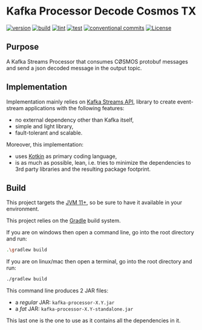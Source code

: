 # Kafka Processor Decode Cosmos TX

[![version](https://img.shields.io/github/v/release/okp4/template-kafka-processor)](https://github.com/okp4/template-kafka-processor/releases)
[![build](https://github.com/okp4/template-kafka-processor/actions/workflows/build.yml/badge.svg)](https://github.com/okp4/template-kafka-processor/actions/workflows/build.yml)
[![lint](https://github.com/okp4/template-kafka-processor/actions/workflows/lint.yml/badge.svg)](https://github.com/okp4/template-kafka-processor/actions/workflows/lint.yml)
[![test](https://github.com/okp4/template-kafka-processor/actions/workflows/test.yml/badge.svg)](https://github.com/okp4/template-kafka-processor/actions/workflows/test.yml)
[![conventional commits](https://img.shields.io/badge/Conventional%20Commits-1.0.0-yellow.svg)](https://conventionalcommits.org)
[![License](https://img.shields.io/badge/License-BSD_3--Clause-blue.svg)](https://opensource.org/licenses/BSD-3-Clause)

## Purpose

A Kafka Streams Processor that consumes CØSMOS protobuf messages and send a json decoded message in the output topic.

## Implementation

Implementation mainly relies on [Kafka Streams API](https://kafka.apache.org/documentation/streams), library to create
event-stream applications with the following features:

- no external dependency other than Kafka itself,
- simple and light library,
- fault-tolerant and scalable.

Moreover, this implementation:

- uses [Kotkin](https://kotlinlang.org/) as primary coding language,
- is as much as possible, lean, i.e. tries to minimize the dependencies to 3rd party libraries and the resulting package
  footprint.

## Build

This project targets the [JVM 11+](https://openjdk.java.net/), so be sure to have it available in your environment.

This project relies on the [Gradle](https://gradle.org/) build system.

If you are on windows then open a command line, go into the root directory and run:

```sh
.\gradlew build
```

If you are on linux/mac then open a terminal, go into the root directory and run:

```sh
./gradlew build
```

This command line produces 2 JAR files:

- a _regular_ JAR: `kafka-processor-X.Y.jar`
- a _fat_ JAR: `kafka-processor-X.Y-standalone.jar`

This last one is the one to use as it contains all the dependencies in it.

